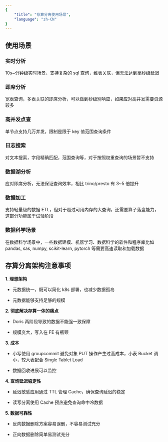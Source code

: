 ```yaml
---
{
    "title": "存算分离使用场景",
    "language": "zh-CN"
}
---
```


<!--
Licensed to the Apache Software Foundation (ASF) under one
or more contributor license agreements.  See the NOTICE file
distributed with this work for additional information
regarding copyright ownership.  The ASF licenses this file
to you under the Apache License, Version 2.0 (the
"License"); you may not use this file except in compliance
with the License.  You may obtain a copy of the License at

  http://www.apache.org/licenses/LICENSE-2.0

Unless required by applicable law or agreed to in writing,
software distributed under the License is distributed on an
"AS IS" BASIS, WITHOUT WARRANTIES OR CONDITIONS OF ANY
KIND, either express or implied.  See the License for the
specific language governing permissions and limitations
under the License.
-->

## 使用场景

### 实时分析

10s~分钟级实时场景，支持复杂的 sql 查询，维表关联，但无法达到毫秒级延迟

### 即席分析

宽表查询，多表关联的即席分析，可以做到秒级别响应，如果应对高并发需要资源较多

### 高并发点查

单节点支持几万并发，限制是限于 key 值范围查询条件

### 日志搜索

对文本搜索，字段精确匹配，范围查询等，对于按照权重查询的场景暂不支持

### 数据湖分析

应对即席分析，无法保证查询效率，相比 trino/presto 有 3~5 倍提升

### 数据加工

支持轻量级的数据 ETL，但对于超过可用内存的大查询，还需要算子落盘能力，这部分功能属于试验阶段

### 数据科学场景

在数据科学场景中，一些数据建模、机器学习、数据科学的软件和程序库比如 pandas, sas, numpy, scikit-learn, pytorch 等需要高速读取和加载数据

## 存算分离架构注意事项

**1. 理想架构**
	
- 元数据统一，既可以简化 k8s 部署，也减少数据孤岛

- 元数据能够支持足够的规模

**2. 彻底解决存算一体的痛点**

- Doris 两阶段导致的数据不能强一致保障

- 规模变大，写入在 FE 有瓶颈

**3. 成本**

- 小写使用 groupcommit 避免对象 PUT 操作产生过高成本，小表 Bucket 调小，较大表配合 Single Tablet Load

- 数据回收进展可以监控

**4. 查询延迟稳定性**

- 延迟敏感应用通过 TTL 管理 Cache，确保查询延迟的稳定

- 读写分离使用 Cache 预热避免查询命中冷数据

**5. 数据可靠性**

- 反向数据删除方案容易误删，不容易测试充分

- 正向数据删除简单易测试充分


